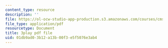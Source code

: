 ```yaml
---
content_type: resource
description: ''
file: https://ol-ocw-studio-app-production.s3.amazonaws.com/courses/cms-s63-playful-augmented-reality-audio-design-exploration-fall-2019/01db9ad03b12a13b00f3e5f5076e3ab4_f_0NSQj0Dyk.pdf
file_type: application/pdf
resourcetype: Document
title: 3play pdf file
uid: 01db9ad0-3b12-a13b-00f3-e5f5076e3ab4
---
```

